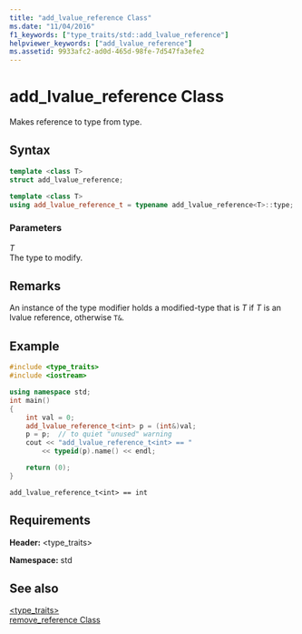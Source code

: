 ```yaml
---
title: "add_lvalue_reference Class"
ms.date: "11/04/2016"
f1_keywords: ["type_traits/std::add_lvalue_reference"]
helpviewer_keywords: ["add_lvalue_reference"]
ms.assetid: 9933afc2-ad0d-465d-98fe-7d547fa3efe2
---
```

# add_lvalue_reference Class

Makes reference to type from type.

## Syntax

```cpp
template <class T>
struct add_lvalue_reference;

template <class T>
using add_lvalue_reference_t = typename add_lvalue_reference<T>::type;
```

### Parameters

*T*\
The type to modify.

## Remarks

An instance of the type modifier holds a modified-type that is *T* if *T* is an lvalue reference, otherwise `T&`.

## Example

```cpp
#include <type_traits>
#include <iostream>

using namespace std;
int main()
{
    int val = 0;
    add_lvalue_reference_t<int> p = (int&)val;
    p = p;  // to quiet "unused" warning
    cout << "add_lvalue_reference_t<int> == "
        << typeid(p).name() << endl;

    return (0);
}
```

```Output
add_lvalue_reference_t<int> == int
```

## Requirements

**Header:** \<type_traits>

**Namespace:** std

## See also

[<type_traits>](type-traits.md)\
[remove_reference Class](remove-reference-class.md)
